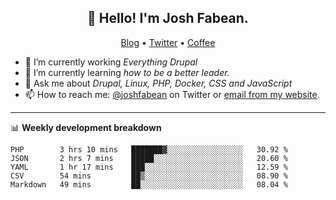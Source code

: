 <h2 align="center">👋 Hello! I'm Josh Fabean.</h2>
<p align="center">
  <a href="https://joshfabean.com">Blog</a> •
  <a href="https://twitter.com/fabean">Twitter</a> •
  <a href="https://www.buymeacoffee.com/LSxne6Yr4">Coffee</a>
</p>

- 🔭 I’m currently working *Everything Drupal*
- 🌱 I’m currently learning *how to be a better leader.*
- 💬 Ask me about *Drupal, Linux, PHP, Docker, CSS and JavaScript*
- 📫 How to reach me: [@joshfabean](https://twitter.com/joshfabean) on Twitter or [email from my website](https://joshfabean.com).

-------

📊 **Weekly development breakdown**
<!--START_SECTION:waka-->
```text
PHP        3 hrs 10 mins   ███████▓░░░░░░░░░░░░░░░░░   30.92 % 
JSON       2 hrs 7 mins    █████░░░░░░░░░░░░░░░░░░░░   20.60 % 
YAML       1 hr 17 mins    ███░░░░░░░░░░░░░░░░░░░░░░   12.59 % 
CSV        54 mins         ██▒░░░░░░░░░░░░░░░░░░░░░░   08.90 % 
Markdown   49 mins         ██░░░░░░░░░░░░░░░░░░░░░░░   08.04 % 
```
<!--END_SECTION:waka-->

<!--
**fabean/fabean** is a ✨ _special_ ✨ repository because its `README.md` (this file) appears on your GitHub profile.

Here are some ideas to get you started:

- 🔭 I’m currently working on ...
- 🌱 I’m currently learning ...
- 👯 I’m looking to collaborate on ...
- 🤔 I’m looking for help with ...
- 💬 Ask me about ...
- 📫 How to reach me: ...
- 😄 Pronouns: ...
- ⚡ Fun fact: ...
-->
